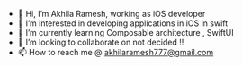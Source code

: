 - 👋 Hi, I’m Akhila Ramesh, working as iOS developer
- 👀 I’m interested in developing applications in iOS in swift
- 🌱 I’m currently learning Composable architecture , SwiftUI
- 💞️ I’m looking to collaborate on not decided !!
- 📫 How to reach me @ akhilaramesh777@gmail.com

